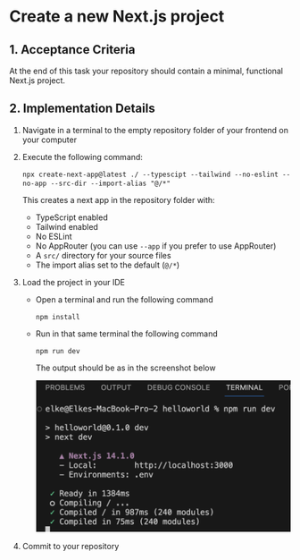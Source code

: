 # Create a new Next.js project

## 1. Acceptance Criteria

At the end of this task your repository should contain a minimal, functional Next.js project.

## 2. Implementation Details

1. Navigate in a terminal to the empty repository folder of your frontend on your computer
1. Execute the following command:
    ```console
    npx create-next-app@latest ./ --typescipt --tailwind --no-eslint --no-app --src-dir --import-alias "@/*"
    ```
    This creates a next app in the repository folder with:

    - TypeScript enabled
    - Tailwind enabled
    - No ESLint
    - No AppRouter (you can use `--app` if you prefer to use AppRouter)
    - A `src/` directory for your source files
    - The import alias set to the default (`@/*`)
1. Load the project in your IDE
    * Open a terminal and run the following command
        ```console
        npm install
        ``` 
    * Run in that same terminal the following command
        ```console
        npm run dev
        ```
        The output should be as in the screenshot below

        <a href="./images/expected-output-terminal.png">
            <img src="./images/expected-output-terminal.png">
        </a>
1. Commit to your repository